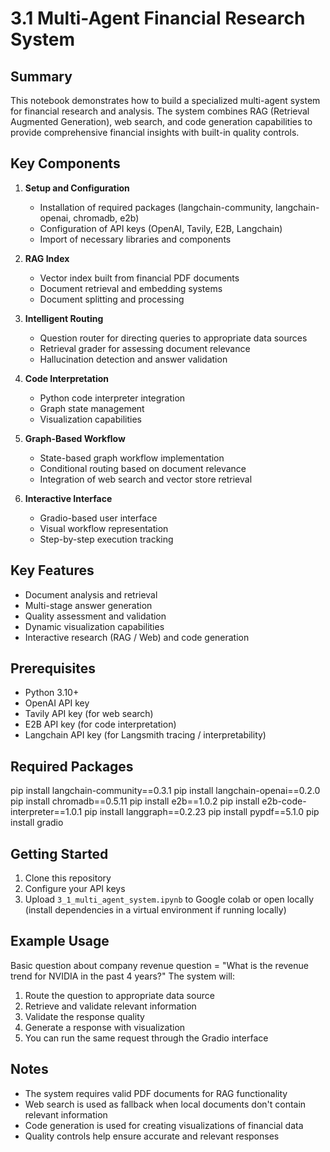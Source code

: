 # 3.1 Multi-Agent Financial Research System

## Summary

This notebook demonstrates how to build a specialized multi-agent system for financial research and analysis. The system combines RAG (Retrieval Augmented Generation), web search, and code generation capabilities to provide comprehensive financial insights with built-in quality controls.

## Key Components

1. **Setup and Configuration**

   - Installation of required packages (langchain-community, langchain-openai, chromadb, e2b)
   - Configuration of API keys (OpenAI, Tavily, E2B, Langchain)
   - Import of necessary libraries and components

2. **RAG Index**

   - Vector index built from financial PDF documents
   - Document retrieval and embedding systems
   - Document splitting and processing

3. **Intelligent Routing**

   - Question router for directing queries to appropriate data sources
   - Retrieval grader for assessing document relevance
   - Hallucination detection and answer validation

4. **Code Interpretation**

   - Python code interpreter integration
   - Graph state management
   - Visualization capabilities

5. **Graph-Based Workflow**

   - State-based graph workflow implementation
   - Conditional routing based on document relevance
   - Integration of web search and vector store retrieval

6. **Interactive Interface**
   - Gradio-based user interface
   - Visual workflow representation
   - Step-by-step execution tracking

## Key Features

- Document analysis and retrieval
- Multi-stage answer generation
- Quality assessment and validation
- Dynamic visualization capabilities
- Interactive research (RAG / Web) and code generation

## Prerequisites

- Python 3.10+
- OpenAI API key
- Tavily API key (for web search)
- E2B API key (for code interpretation)
- Langchain API key (for Langsmith tracing / interpretability)

## Required Packages

pip install langchain-community==0.3.1
pip install langchain-openai==0.2.0
pip install chromadb==0.5.11
pip install e2b==1.0.2
pip install e2b-code-interpreter==1.0.1
pip install langgraph==0.2.23
pip install pypdf==5.1.0
pip install gradio

## Getting Started

1. Clone this repository
2. Configure your API keys
3. Upload `3_1_multi_agent_system.ipynb` to Google colab or open locally (install dependencies in a virtual environment if running locally)

## Example Usage

Basic question about company revenue
question = "What is the revenue trend for NVIDIA in the past 4 years?"
The system will:

1. Route the question to appropriate data source
2. Retrieve and validate relevant information
3. Validate the response quality
4. Generate a response with visualization
5. You can run the same request through the Gradio interface

## Notes

- The system requires valid PDF documents for RAG functionality
- Web search is used as fallback when local documents don't contain relevant information
- Code generation is used for creating visualizations of financial data
- Quality controls help ensure accurate and relevant responses

